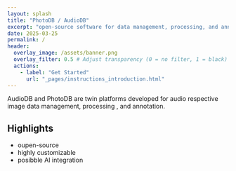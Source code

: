 ```yaml
---
layout: splash
title: "PhotoDB / AudioDB"
excerpt: "open-source software for data management, processing, and annotation"
date: 2025-03-25
permalink: /
header:
  overlay_image: /assets/banner.png
  overlay_filter: 0.5 # Adjust transparency (0 = no filter, 1 = black)
  actions:
    - label: "Get Started"
      url: "_pages/instructions_introduction.html"
---
```


AudioDB and PhotoDB are twin platforms developed for audio respective image data management, processing , and annotation. 

## Highlights

* oupen-source
* highly customizable
* posibble AI integration